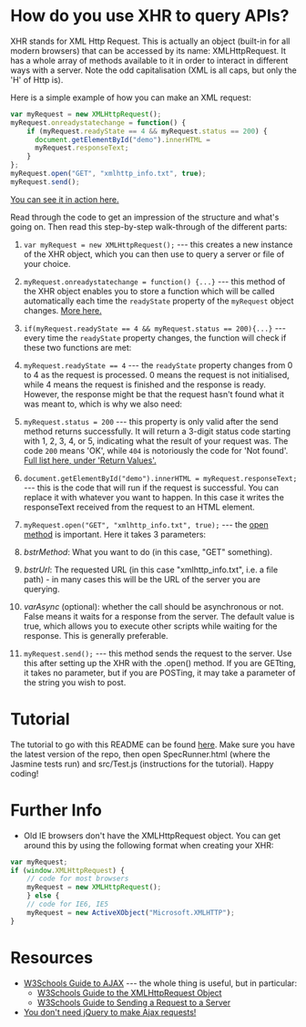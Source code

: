 # How do you use XHR to query APIs?

XHR stands for XML Http Request. This is actually an object (built-in for all modern browsers) that can be accessed by its name: XMLHttpRequest. It has a whole array of methods available to it in order to interact in different ways with a server. Note the odd capitalisation (XML is all caps, but only the 'H' of Http is).

Here is a simple example of how you can make an XML request:

```javascript
var myRequest = new XMLHttpRequest();
myRequest.onreadystatechange = function() {
    if (myRequest.readyState == 4 && myRequest.status == 200) {
      document.getElementById("demo").innerHTML =
      myRequest.responseText;
    }
};
myRequest.open("GET", "xmlhttp_info.txt", true);
myRequest.send();
```

[You can see it in action here.](http://www.w3schools.com/ajax/tryit.asp?filename=tryajax_first)

Read through the code to get an impression of the structure and what's going on. Then read this step-by-step walk-through of the different parts:

1. `var myRequest = new XMLHttpRequest();` --- this creates a new instance of the XHR object, which you can then use to query a server or file of your choice.

2. `myRequest.onreadystatechange = function() {...}` --- this method of the XHR object enables you to store a function which will be called automatically each time the `readyState` property of the `myRequest` object changes. [More here.](http://www.w3schools.com/ajax/ajax_xmlhttprequest_onreadystatechange.asp)

3. `if(myRequest.readyState == 4 && myRequest.status == 200){...}` --- every time the `readyState` property changes, the function will check if these two functions are met:
 1. `myRequest.readyState == 4` --- the `readyState` property changes from 0 to 4 as the request is processed. 0 means the request is not initialised, while 4 means the request is finished and the response is ready. However, the response might be that the request hasn't found what it was meant to, which is why we also need:
 2. `myRequest.status = 200` --- this property is only valid after the send method returns successfully. It will return a 3-digit status code starting with 1, 2, 3, 4, or 5, indicating what the result of your request was. The code `200` means 'OK', while `404` is notoriously the code for 'Not found'. [Full list here, under 'Return Values'.](https://msdn.microsoft.com/en-us/library/ms767625)
4. `document.getElementById("demo").innerHTML = myRequest.responseText;` --- this is the code that will run if the request is successful. You can replace it with whatever you want to happen. In this case it writes the responseText received from the request to an HTML element.
5. `myRequest.open("GET", "xmlhttp_info.txt", true);` --- the [open method](https://msdn.microsoft.com/en-us/library/ms757849) is important. Here it takes 3 parameters:
 1. *bstrMethod*: What you want to do (in this case, "GET" something).
 2. *bstrUrl*: The requested URL (in this case "xmlhttp_info.txt", i.e. a file path) - in many cases this will be the URL of the server you are querying.
 3. *varAsync* (optional): whether the call should be asynchronous or not. False means it waits for a response from the server. The default value is true, which allows you to execute other scripts while waiting for the response. This is generally preferable.
6. `myRequest.send();` --- this method sends the request to the server. Use this after setting up the XHR with the .open() method. If you are GETting, it takes no parameter, but if you are POSTing, it may take a parameter of the string you wish to post.

# Tutorial
The tutorial to go with this README can be found [here](https://github.com/FAC7/READMEs/tree/master/week3/HTTP/tutorial?). Make sure you have the latest version of the repo, then open SpecRunner.html (where the Jasmine tests run) and src/Test.js (instructions for the tutorial). Happy coding!

# Further Info
* Old IE browsers don't have the XMLHttpRequest object. You can get around this by using the following format when creating your XHR:
```javascript
var myRequest;
if (window.XMLHttpRequest) {
    // code for most browsers
    myRequest = new XMLHttpRequest();
    } else {
    // code for IE6, IE5
    myRequest = new ActiveXObject("Microsoft.XMLHTTP");
}
```

# Resources
* [W3Schools Guide to AJAX](http://www.w3schools.com/ajax/default.asp) --- the whole thing is useful, but in particular:
    * [W3Schools Guide to the XMLHttpRequest Object](http://www.w3schools.com/ajax/ajax_xmlhttprequest_create.asp)
    * [W3Schools Guide to Sending a Request to a Server](http://www.w3schools.com/ajax/ajax_xmlhttprequest_send.asp)
* [You don't need jQuery to make Ajax requests!](http://blog.garstasio.com/you-dont-need-jquery/ajax/)
